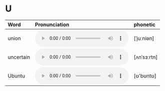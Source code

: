 
# U

| Word  | Pronunciation | phonetic |
| :-- | :-- | :-- |
| union | <audio src="/awesome-pronunciation/public/audio/union.mp3" controls="controls" controlslist="nodownload"></audio> | [ˈjuːniən] |
| uncertain | <audio src="/awesome-pronunciation/public/audio/uncertain.mp3" controls="controls" controlslist="nodownload"></audio> | [ʌnˈsɜːrtn] |
| Ubuntu | <audio src="/awesome-pronunciation/public/audio/Ubuntu.mp3" controls="controls" controlslist="nodownload"></audio> | [ʊ'bʊntʊ] |
